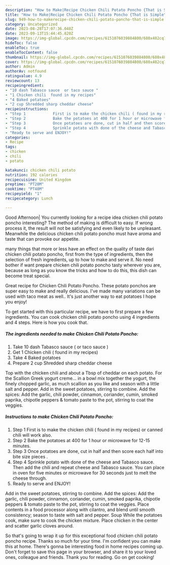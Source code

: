 ```yaml
---
description: "How to Make|Recipe Chicken Chili Potato Poncho {That is Simple"
title: "How to Make|Recipe Chicken Chili Potato Poncho {That is Simple"
slug: 949-how-to-makerecipe-chicken-chili-potato-poncho-that-is-simple
category: Uncategorized
date: 2023-08-28T17:07:36.048Z
date: 2023-09-13T15:44:45.820Z
image: https://img-global.cpcdn.com/recipes/6151076039884800/680x482cq70/chicken-chili-potato-poncho-recipe-main-photo.jpg
hideToc: false
enableToc: true
enableTocContent: false
thumbnail: https://img-global.cpcdn.com/recipes/6151076039884800/680x482cq70/chicken-chili-potato-poncho-recipe-main-photo.jpg
cover: https://img-global.cpcdn.com/recipes/6151076039884800/680x482cq70/chicken-chili-potato-poncho-recipe-main-photo.jpg
author: Admin
authorAv: notfound
ratingvalue: 4.9
reviewcount: 13
recipeingredient:
- "10 dash Tabasco sauce  or taco sauce "
- "1 Chicken chili  found in my recipes"
- "4 Baked potatoes"
- "2 cup Shredded sharp cheddar cheese"
recipeinstructions:
- "Step 1            First is to make the chicken chili ( found in my recipes) or canned chili will work also."
- "Step 2            Bake the potatoes at 400 for 1 hour or microwave for 12-15 minutes."
- "Step 3            Once potatoes are done, cut in half and then score each half into bite size pieces ."
- "Step 4            Sprinkle potato with done of the cheese and Tabasco sauce. Then add the chili and repeat cheese and Tabasco sauce. You can place in oven for five minutes or microwave for 30 seconds just to melt the cheese through."
- "Ready to serve and ENJOY!"
categories:
- Recipe
tags:
- chicken
- chili
- potato

katakunci: chicken chili potato 
nutrition: 192 calories
recipecuisine: United Kingdom
preptime: "PT20M"
cooktime: "PT40M"
recipeyield: "1"
recipecategory: Lunch

---
```



Good Afternoon| You currently looking for a recipe idea chicken chili potato poncho interesting? The method of making is difficult to easy. If wrong process it, the result will not be satisfying and even likely to be unpleasant. Meanwhile the delicious chicken chili potato poncho must have aroma and taste that can provoke our appetite.






many things that more or less have an effect on the quality of taste dari chicken chili potato poncho, first from the type of ingredients, then the selection of fresh ingredients, up to how to make and serve it. No need bother if want prepare chicken chili potato poncho tasty wherever you are, because as long as you know the tricks and how to do this, this dish can become treat  special.


Great recipe for Chicken Chili Potato Poncho. These potato ponchos are super easy to make and really delicious. I&#39;ve made many variations can be used with taco meat as well.. It&#39;s just another way to eat potatoes I hope you enjoy!


To get started with this particular recipe, we have to first prepare a few ingredients. You can cook chicken chili potato poncho using 4 ingredients and 4 steps. Here is how you cook that.

<!--inarticleads1-->

##### The ingredients needed to make Chicken Chili Potato Poncho:

1. Take 10 dash Tabasco sauce ( or taco sauce )
1. Get 1 Chicken chili ( found in my recipes)
1. Take 4 Baked potatoes
1. Prepare 2 cup Shredded sharp cheddar cheese


Top with the chicken chili and about a Tbsp of cheddar on each potato. For the Scallion Greek yogurt creme… in a bowl mix together the yogurt, the finely chopped garlic, as much scallion as you like and season with a little salt and pepper. Add in the sweet potatoes, stirring to combine. Add the spices: Add the garlic, chili powder, cinnamon, coriander, cumin, smoked paprika, chipotle peppers &amp; tomato paste to the pot, stirring to coat the veggies. 

<!--inarticleads2-->

##### Instructions to make Chicken Chili Potato Poncho:

1. Step 1            First is to make the chicken chili ( found in my recipes) or canned chili will work also.
1. Step 2            Bake the potatoes at 400 for 1 hour or microwave for 12-15 minutes.
1. Step 3            Once potatoes are done, cut in half and then score each half into bite size pieces .
1. Step 4            Sprinkle potato with done of the cheese and Tabasco sauce. Then add the chili and repeat cheese and Tabasco sauce. You can place in oven for five minutes or microwave for 30 seconds just to melt the cheese through.
1. Ready to serve and ENJOY!

Add in the sweet potatoes, stirring to combine. Add the spices: Add the garlic, chili powder, cinnamon, coriander, cumin, smoked paprika, chipotle peppers &amp; tomato paste to the pot, stirring to coat the veggies. Place contents in a food processor along with cilantro, and blend until smooth consistency; season to taste with salt and pepper. Soup While the potatoes cook, make sure to cook the chicken mixture. Place chicken in the center and scatter garlic cloves around. 

So that's going to wrap it up for this exceptional food chicken chili potato poncho recipe. Thanks so much for your time. I'm confident you can make this at home. There's gonna be interesting food in home recipes coming up. Don't forget to save this page in your browser, and share it to your loved ones, colleague and friends. Thank you for reading. Go on get cooking!
